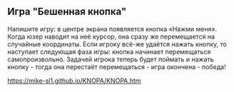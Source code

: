 Игра "Бешенная кнопка"
----------------------
Напишите игру: в центре экрана появляется кнопка «Нажми меня». Когда юзер наводит на неё курсор, она сразу же перемещается на случайные координаты.
Если игроку всё-же удаётся нажать кнопку, то наступает следующая фаза игры: кнопка начинает перемещаться самопроизвольно.
Задачей игрока теперь будет поймать и нажать кнопку - тогда она перестаёт перемещаться - игра окончена - победа!

https://mike-sl1.github.io/KNOPA/KNOPA.htm
